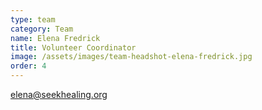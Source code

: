 ```yaml
---
type: team
category: Team
name: Elena Fredrick
title: Volunteer Coordinator
image: /assets/images/team-headshot-elena-fredrick.jpg
order: 4
---
```


<elena@seekhealing.org>
